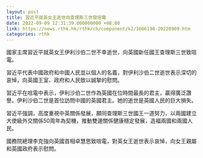 ```yaml
---
layout: post
title: 習近平就英女王逝世向查理斯三世發唁電
date: 2022-09-09 12:31:39.000000000 +08:00
link: https://news.rthk.hk/rthk/ch/component/k2/1666198-20220909.htm
categories: rthk
---
```


國家主席習近平就英女王伊利沙伯二世不幸逝世，向英國新任國王查理斯三世致唁電。

習近平代表中國政府和中國人民並以個人的名義，對伊利沙伯二世逝世表示深切的哀悼，向英國王室、政府和人民致以誠摯的慰問。 

習近平在唁電中表示，伊利沙伯二世作為英國在位時間最長的君主，贏得廣泛讚譽。伊利沙伯二世是首位訪問中國的英國君主。她的逝世是英國人民的巨大損失。 

習近平強調，高度重視中英關係發展，願同查理斯三世國王一道努力，以兩國建立大使級外交關係50周年為契機，推動雙邊關係健康穩定發展，造福兩國和兩國人民。 

國務院總理李克強向英國首相卓慧思致唁電，對英女王逝世表示哀悼，向女王親屬和英國政府表示慰問。
